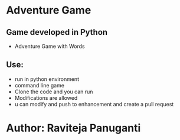 # Adventure Game

## Game developed in Python

- Adventure Game with Words

## Use:

- run in python environment
- command line game
- Clone the code and you can run
- Modifications are allowed
- u can modify and push to enhancement and create a pull request

# Author: Raviteja Panuganti

